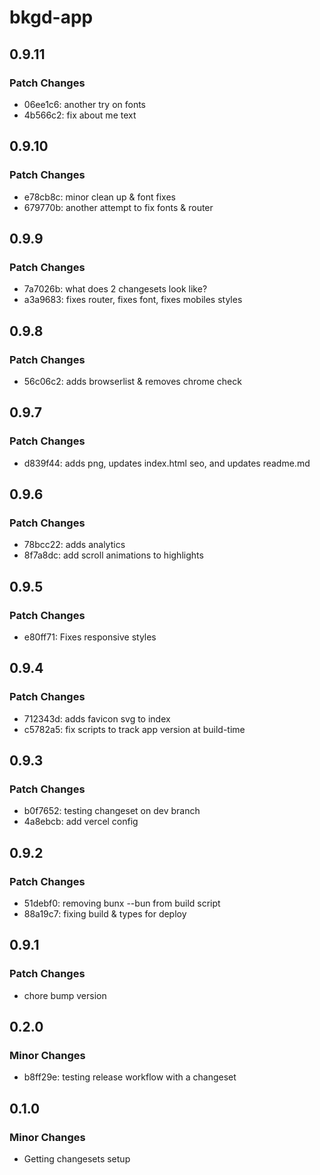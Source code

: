 # bkgd-app

## 0.9.11

### Patch Changes

- 06ee1c6: another try on fonts
- 4b566c2: fix about me text

## 0.9.10

### Patch Changes

- e78cb8c: minor clean up & font fixes
- 679770b: another attempt to fix fonts & router

## 0.9.9

### Patch Changes

- 7a7026b: what does 2 changesets look like?
- a3a9683: fixes router, fixes font, fixes mobiles styles

## 0.9.8

### Patch Changes

- 56c06c2: adds browserlist & removes chrome check

## 0.9.7

### Patch Changes

- d839f44: adds png, updates index.html seo, and updates readme.md

## 0.9.6

### Patch Changes

- 78bcc22: adds analytics
- 8f7a8dc: add scroll animations to highlights

## 0.9.5

### Patch Changes

- e80ff71: Fixes responsive styles

## 0.9.4

### Patch Changes

- 712343d: adds favicon svg to index
- c5782a5: fix scripts to track app version at build-time

## 0.9.3

### Patch Changes

- b0f7652: testing changeset on dev branch
- 4a8ebcb: add vercel config

## 0.9.2

### Patch Changes

- 51debf0: removing bunx --bun from build script
- 88a19c7: fixing build & types for deploy

## 0.9.1

### Patch Changes

- chore bump version

## 0.2.0

### Minor Changes

- b8ff29e: testing release workflow with a changeset

## 0.1.0

### Minor Changes

- Getting changesets setup
